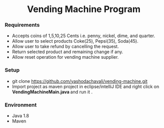 <h1 align="center"> Vending Machine Program </h1>

### Requirements

  * Accepts coins of 1,5,10,25 Cents i.e. penny, nickel, dime, and quarter.
  * Allow user to select products Coke(25), Pepsi(35), Soda(45).
  * Allow user to take refund by cancelling the request.
  * Return selected product and remaining change if any.
  * Allow reset operation for vending machine supplier.


### Setup

 * git clone <a>https://github.com/yashodachavali/vending-machine.git</a>
 * Import project as maven project in eclipse/intelliJ IDE and right click on <b> VendingMachineMain.java </b> and run it .

### Environment
  * Java 1.8
  * Maven